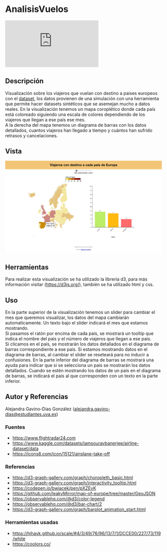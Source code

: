 # AnalisisVuelos
![Preview](https://raw.githack.com/aleja-ren/Air-Traffic-Analysis/main/index.html)
## Descripción
Visualización sobre los viajeros que vuelan con destino a paises europeos con el [dataset](https://www.kaggle.com/datasets/iamsouravbanerjee/airline-dataset/data), los datos provienen de una simulación con una herramienta que permite hacer datasets sintéticos que se asemejan mucho a datos reales.
En la visualización tenemos un mapa coroplético donde cada país está coloreado siguiendo una escala de colores dependiendo de los viajeros que llegan a ese país ese mes.
<br>
A la derecha del mapa tenemos un diagrama de barras con los datos detallados, cuantos viajeros han llegado a tiempo y cuántos han sufrido retrasos y cancelaciones.


## Vista
![Captura visualización datos España en enero](captura-visualizacion.jpg)

## Herramientas
Para realizar esta visualización se ha utilizado la librería d3, para más información visitar (https://d3js.org/), también se ha utilizado html y css.


## Uso
En la parte superior de la visualización tenemos un slider para cambiar el mes que queremos visualizar, los datos del mapa cambiarán automaticamente.
Un texto bajo el slider indicará el mes que estamos mostrando.
<br>
Si pasamos el ratón por encima de cada país, se mostrará un tooltip que indica el nombre del país y el número de viajeros que llegan a ese pais.
<br>
Si clicamos en el país, se mostrarán los datos detallados en el diagrama de barras correspondiente a ese país.
Si estamos mostrando datos en el diagrama de barras, al cambiar el slider se reseteará para no inducir a confusiones.
En la parte inferior del diagrama de barras se mostrará una ayuda para indicar que si se selecciona un país se mostrarán los datos detallados.
Cuando se estén mostrando los datos de un país en el diagrama de barras, se indicará el país al que corresponden con un texto en la parte inferior.



## Autor y Referencias
Alejandra Gavino-Dias González (alejandra.gavino-dias@estudiantes.uva.es)

### Fuentes
- https://www.flightradar24.com
- https://www.kaggle.com/datasets/iamsouravbanerjee/airline-dataset/data
- https://icons8.com/icon/15121/airplane-take-off

### Referencias
- https://d3-graph-gallery.com/graph/choropleth_basic.html
- https://d3-graph-gallery.com/graph/interactivity_tooltip.html
- https://codepen.io/bwiacek/pen/pXZEvK
- https://github.com/leakyMirror/map-of-europe/tree/master/GeoJSON
- https://observablehq.com/@d3/color-legend
- https://observablehq.com/@d3/bar-chart/2
- https://d3-graph-gallery.com/graph/barplot_animation_start.html


### Herramientas usadas
- https://hihayk.github.io/scale/#4/3/49/76/96/13/7/1/DCCE00/227/73/119/white
- https://coolors.co/

